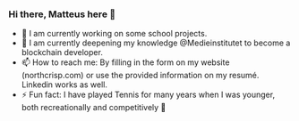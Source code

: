 ### Hi there, Matteus here 👋

- 🔭 I am currently working on some school projects.
- 🌱 I am currently deepening my knowledge @Medieinstitutet to become a blockchain developer.
- 📫 How to reach me: By filling in the form on my website (northcrisp.com) or use the provided information on my resumé. Linkedin works as well.
- ⚡ Fun fact: I have played Tennis for many years when I was younger, both recreationally and competitively 🎾
